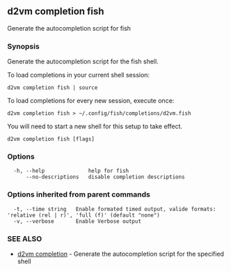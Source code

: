 ## d2vm completion fish

Generate the autocompletion script for fish

### Synopsis

Generate the autocompletion script for the fish shell.

To load completions in your current shell session:

	d2vm completion fish | source

To load completions for every new session, execute once:

	d2vm completion fish > ~/.config/fish/completions/d2vm.fish

You will need to start a new shell for this setup to take effect.


```
d2vm completion fish [flags]
```

### Options

```
  -h, --help              help for fish
      --no-descriptions   disable completion descriptions
```

### Options inherited from parent commands

```
  -t, --time string   Enable formated timed output, valide formats: 'relative (rel | r)', 'full (f)' (default "none")
  -v, --verbose       Enable Verbose output
```

### SEE ALSO

* [d2vm completion](d2vm_completion.md)	 - Generate the autocompletion script for the specified shell

